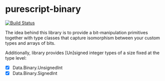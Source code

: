 # purescript-binary

[![Build Status](https://travis-ci.org/Unisay/purescript-binary.svg?branch=master)](https://travis-ci.org/Unisay/purescript-binary)

The idea behind this library is to provide a bit-manipulation primitives together with type classes
that capture isomorphism between your custom types and arrays of bits.

Additionally, library provides [Un]signed integer types of a size fixed at the type level:
- [x] Data.Binary.UnsignedInt
- [x] Data.Binary.SignedInt
